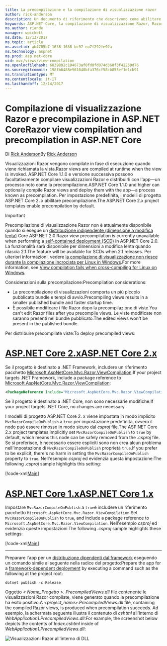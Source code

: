 ```yaml
---
title: La precompilazione e la compilazione di visualizzazione razor
author: rick-anderson
description: Un documento di riferimento che descrivono come abilitare la compilazione di visualizzazione MVC Razor e precompilazione nelle applicazioni ASP.NET Core.
keywords: ASP.NET Core, la compilazione di visualizzazione Razor, Razor pre-compilazione, la precompilazione Razor
ms.author: riande
manager: wpickett
ms.date: 12/13/2017
ms.topic: article
ms.assetid: ab4705b7-1638-1638-bc97-ea7f292fe92a
ms.technology: aspnet
ms.prod: asp.net-core
uid: mvc/views/view-compilation
ms.openlocfilehash: 6839892c104673af0fd0fd074d368f3f42259d76
ms.sourcegitcommit: 198fb0488e961048bfa376cf58cb853ef1d1cb91
ms.translationtype: MT
ms.contentlocale: it-IT
ms.lasthandoff: 12/14/2017
---
```

# <a name="razor-view-compilation-and-precompilation-in-aspnet-core"></a><span data-ttu-id="dc572-104">Compilazione di visualizzazione Razor e precompilazione in ASP.NET Core</span><span class="sxs-lookup"><span data-stu-id="dc572-104">Razor view compilation and precompilation in ASP.NET Core</span></span>

<span data-ttu-id="dc572-105">Di [Rick Anderson](https://twitter.com/RickAndMSFT)</span><span class="sxs-lookup"><span data-stu-id="dc572-105">By [Rick Anderson](https://twitter.com/RickAndMSFT)</span></span>

<span data-ttu-id="dc572-106">Visualizzazioni Razor vengono compilate in fase di esecuzione quando viene richiamata la vista.</span><span class="sxs-lookup"><span data-stu-id="dc572-106">Razor views are compiled at runtime when the view is invoked.</span></span> <span data-ttu-id="dc572-107">ASP.NET Core 1.1.0 e versione successiva possono facoltativamente compilare visualizzazioni Razor e distribuirli con l'app&mdash;un processo noto come la precompilazione.</span><span class="sxs-lookup"><span data-stu-id="dc572-107">ASP.NET Core 1.1.0 and higher can optionally compile Razor views and deploy them with the app&mdash;a process known as precompilation.</span></span> <span data-ttu-id="dc572-108">Per impostazione predefinita, i modelli di progetto ASP.NET Core 2. x abilitare precompilazione.</span><span class="sxs-lookup"><span data-stu-id="dc572-108">The ASP.NET Core 2.x project templates enable precompilation by default.</span></span>

> [!IMPORTANT]
> <span data-ttu-id="dc572-109">Precompilazione di visualizzazione Razor non è attualmente disponibile quando si esegue un [distribuzione indipendente (dimensione a modifica lenta)](/dotnet/core/deploying/#self-contained-deployments-scd) Core ASP.NET 2.0.</span><span class="sxs-lookup"><span data-stu-id="dc572-109">Razor view precompilation is currently unavailable when performing a [self-contained deployment (SCD)](/dotnet/core/deploying/#self-contained-deployments-scd) in ASP.NET Core 2.0.</span></span> <span data-ttu-id="dc572-110">La funzionalità sarà disponibile per dimensioni a modifica lenta quando rilascia 2.1.</span><span class="sxs-lookup"><span data-stu-id="dc572-110">The feature will be available for SCDs when 2.1 releases.</span></span> <span data-ttu-id="dc572-111">Per ulteriori informazioni, vedere [la compilazione di visualizzazione non riesce durante la compilazione incrociata per Linux in Windows](https://github.com/aspnet/MvcPrecompilation/issues/102).</span><span class="sxs-lookup"><span data-stu-id="dc572-111">For more information, see [View compilation fails when cross-compiling for Linux on Windows](https://github.com/aspnet/MvcPrecompilation/issues/102).</span></span>

<span data-ttu-id="dc572-112">Considerazioni sulla precompilazione:</span><span class="sxs-lookup"><span data-stu-id="dc572-112">Precompilation considerations:</span></span>

* <span data-ttu-id="dc572-113">La precompilazione di visualizzazioni comporta un più piccolo pubblicato bundle e tempi di avvio.</span><span class="sxs-lookup"><span data-stu-id="dc572-113">Precompiling views results in a smaller published bundle and faster startup time.</span></span>
* <span data-ttu-id="dc572-114">È possibile modificare i file Razor dopo la precompilazione di viste.</span><span class="sxs-lookup"><span data-stu-id="dc572-114">You can't edit Razor files after you precompile views.</span></span> <span data-ttu-id="dc572-115">Le viste modificate non saranno presenti nel bundle pubblicato.</span><span class="sxs-lookup"><span data-stu-id="dc572-115">The edited views won't be present in the published bundle.</span></span> 

<span data-ttu-id="dc572-116">Per distribuire precompilate viste:</span><span class="sxs-lookup"><span data-stu-id="dc572-116">To deploy precompiled views:</span></span>

# <a name="aspnet-core-2xtabaspnetcore2x"></a>[<span data-ttu-id="dc572-117">ASP.NET Core 2.x</span><span class="sxs-lookup"><span data-stu-id="dc572-117">ASP.NET Core 2.x</span></span>](#tab/aspnetcore2x)

<span data-ttu-id="dc572-118">Se il progetto è destinato a .NET Framework, includere un riferimento pacchetto [Microsoft.AspNetCore.Mvc.Razor.ViewCompilation](https://www.nuget.org/packages/Microsoft.AspNetCore.Mvc.Razor.ViewCompilation/):</span><span class="sxs-lookup"><span data-stu-id="dc572-118">If your project targets .NET Framework, include a package reference to [Microsoft.AspNetCore.Mvc.Razor.ViewCompilation](https://www.nuget.org/packages/Microsoft.AspNetCore.Mvc.Razor.ViewCompilation/):</span></span>

```xml
<PackageReference Include="Microsoft.AspNetCore.Mvc.Razor.ViewCompilation" Version="2.0.0" PrivateAssets="All" />
```

<span data-ttu-id="dc572-119">Se il progetto è destinato a .NET Core, non sono necessarie modifiche.</span><span class="sxs-lookup"><span data-stu-id="dc572-119">If your project targets .NET Core, no changes are necessary.</span></span>

<span data-ttu-id="dc572-120">I modelli di progetto ASP.NET Core 2. x viene impostata in modo implicito `MvcRazorCompileOnPublish` a `true` per impostazione predefinita, ovvero il nodo può essere rimosso in modo sicuro dal *csproj* file.</span><span class="sxs-lookup"><span data-stu-id="dc572-120">The ASP.NET Core 2.x project templates implicitly set `MvcRazorCompileOnPublish` to `true` by default, which means this node can be safely removed from the *.csproj* file.</span></span> <span data-ttu-id="dc572-121">Se si preferisce, è necessario essere espliciti sono non crea alcun problema nell'impostazione di `MvcRazorCompileOnPublish` proprietà `true`.</span><span class="sxs-lookup"><span data-stu-id="dc572-121">If you prefer to be explicit, there's no harm in setting the `MvcRazorCompileOnPublish` property to `true`.</span></span> <span data-ttu-id="dc572-122">Nell'esempio *csproj* ed evidenzia questa impostazione:</span><span class="sxs-lookup"><span data-stu-id="dc572-122">The following *.csproj* sample highlights this setting:</span></span>

[!code-xml[Main](view-compilation\sample\MvcRazorCompileOnPublish2.csproj?highlight=5)]

# <a name="aspnet-core-1xtabaspnetcore1x"></a>[<span data-ttu-id="dc572-123">ASP.NET Core 1.x</span><span class="sxs-lookup"><span data-stu-id="dc572-123">ASP.NET Core 1.x</span></span>](#tab/aspnetcore1x)

<span data-ttu-id="dc572-124">Impostare `MvcRazorCompileOnPublish` a `true`e includere un riferimento pacchetto `Microsoft.AspNetCore.Mvc.Razor.ViewCompilation`.</span><span class="sxs-lookup"><span data-stu-id="dc572-124">Set `MvcRazorCompileOnPublish` to `true`, and include a package reference to `Microsoft.AspNetCore.Mvc.Razor.ViewCompilation`.</span></span> <span data-ttu-id="dc572-125">Nell'esempio *csproj* ed evidenzia queste impostazioni:</span><span class="sxs-lookup"><span data-stu-id="dc572-125">The following *.csproj* sample highlights these settings:</span></span>

[!code-xml[Main](view-compilation\sample\MvcRazorCompileOnPublish.csproj?highlight=5,12)]

---

<span data-ttu-id="dc572-126">Preparare l'app per un [distribuzione dipendenti dal framework](/dotnet/core/deploying/#framework-dependent-deployments-fdd) eseguendo un comando simile al seguente nella radice del progetto:</span><span class="sxs-lookup"><span data-stu-id="dc572-126">Prepare the app for a [framework-dependent deployment](/dotnet/core/deploying/#framework-dependent-deployments-fdd) by executing a command such as the following at the project root:</span></span>

```console
dotnet publish -c Release
```

<span data-ttu-id="dc572-127">Oggetto *< Nome_Progetto >. PrecompiledViews.dll* file contenente le visualizzazioni Razor compilate, viene generato quando la precompilazione ha esito positivo.</span><span class="sxs-lookup"><span data-stu-id="dc572-127">A *<project_name>.PrecompiledViews.dll* file, containing the compiled Razor views, is produced when precompilation succeeds.</span></span> <span data-ttu-id="dc572-128">Ad esempio, la schermata seguente illustra il contenuto di *cshtml* all'interno di *WebApplication1.PrecompiledViews.dll*:</span><span class="sxs-lookup"><span data-stu-id="dc572-128">For example, the screenshot below depicts the contents of *Index.cshtml* inside of *WebApplication1.PrecompiledViews.dll*:</span></span>

![Visualizzazioni Razor all'interno di DLL](view-compilation/_static/razor-views-in-dll.png)
